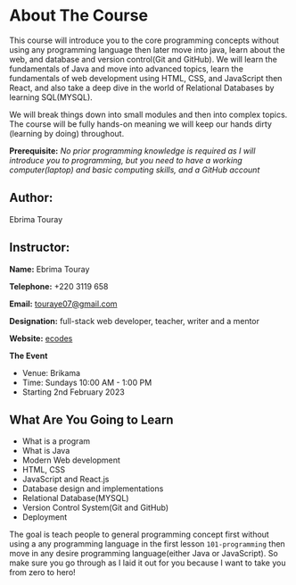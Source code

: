 # About The Course

This course will introduce you to the core programming concepts without using any programming language then later move into java, learn about the web, and database and version control(Git and GitHub). We will learn the fundamentals of Java and move into advanced topics, learn the fundamentals of web development using HTML, CSS, and JavaScript then React, and also take a deep dive in the world of Relational Databases by learning SQL(MYSQL).

We will break things down into small modules and then into complex topics. The course will be fully hands-on meaning we will keep our hands dirty (learning by doing) throughout.

**Prerequisite:** *No prior programming  knowledge is required as I will introduce you to programming, but you need to have a working computer(laptop) and basic computing skills, and a GitHub account*

## Author:

Ebrima Touray

## Instructor:

**Name:** Ebrima Touray

**Telephone:** +220 3119 658

**Email:** touraye07@gmail.com

**Designation:** full-stack web developer, teacher, writer and a mentor

**Website:** [ecodes](https://www.ecodes.gm) 

**The Event**

* Venue: Brikama
* Time: Sundays  10:00 AM - 1:00 PM
* Starting 2nd February 2023



## What Are You Going to Learn

* What is a program
* What is Java
* Modern Web development
* HTML, CSS
* JavaScript and React.js
* Database design and implementations
* Relational Database(MYSQL)
* Version Control System(Git and GitHub)
* Deployment

The goal is teach people to general programming concept first without using a any programming language in the first lesson `101-programming` then move in any desire programming language(either Java or JavaScript). So make sure you go through as I laid it out for you because I want to take you from zero to hero!